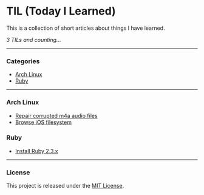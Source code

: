 # TIL (Today I Learned)

This is a collection of short articles about things I have learned.

_3 TILs and counting..._

---

### Categories

- [Arch Linux](#arch-linux)
- [Ruby](#ruby)

---

### Arch Linux

- [Repair corrupted m4a audio files](arch/repair-corrupted-m4a-audio-files.md)
- [Browse iOS filesystem](arch/browse-ios-filesystem.md)

### Ruby

- [Install Ruby 2.3.x](ruby/install-ruby-2-3-x.md)

---

### License

This project is released under the [MIT License][].

[MIT License]: http://www.opensource.org/licenses/MIT
